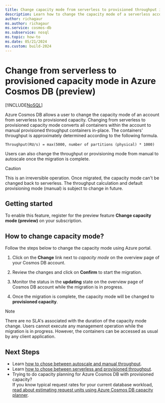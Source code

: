 ```yaml
---
title: Change capacity mode from serverless to provisioned throughput in Azure Cosmos DB (preview)
description: Learn how to change the capacity mode of a serverless account to a provisioned capacity account.
author: richagaur
ms.author: richagaur
ms.service: cosmos-db
ms.subservice: nosql
ms.topic: how-to
ms.date: 05/21/2024
ms.custom: build-2024
---
```

 
# Change from serverless to provisioned capacity mode in Azure Cosmos DB (preview)

[!INCLUDE[NoSQL](../includes/appliesto-nosql.md)]

Azure Cosmos DB allows a user to change the capacity mode of an account from serverless to provisioned capacity. Changing from serverless to provisioned capacity mode converts all containers within the account to manual provisioned throughput containers in-place. The containers' throughput is approximately determined according to the following formula.

`Throughput(RU/s) = max(5000, number of partitions (physical) * 1000)`

Users can also change the throughput or provisioning mode from manual to autoscale once the migration is complete.

>[!Caution]
> This is an irreversible operation. Once migrated, the capacity mode can't be changed back to serverless.
> The throughput calculation and default provisioning mode (manual) is subject to change in future. 

## Getting started

To enable this feature, register for the preview feature **Change capacity mode (preview)** on your subscription.

## How to change capacity mode?

Follow the steps below to change the capacity mode using Azure portal. 

1. Click on the **Change** link next to *capacity mode* on the overview page of your Cosmos DB account.

2. Review the changes and click on **Confirm** to start the migration.

3. Monitor the status in the **updating** state on the overview page of Cosmos DB account while the migration is in progress.

4. Once the migration is complete, the capacity mode will be changed to **provisioned capacity**.

>[!Note] 
> There are no SLA's associated with the duration of the capacity mode change.
> Users cannot execute any management operation while the migration is in progress. However, the containers can be accessed as usual by any client application.

## Next Steps

- Learn [how to chose between autoscale and manual throughput](../how-to-choose-offer.md).
- Learn [how to chose between serverless and provisioned throughput](../throughput-serverless.md).
- Trying to do capacity planning for Azure Cosmos DB with provisioned capacity?  
    If you know typical request rates for your current database workload, [read about estimating request units using Azure Cosmos DB capacity planner](estimate-ru-with-capacity-planner.md).

